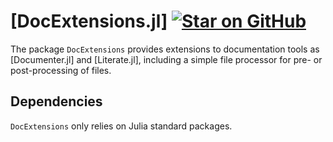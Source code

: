 # [DocExtensions.jl] [![Star on GitHub](https://img.shields.io/github/stars/omlins/DocExtensions.jl.svg)](https://github.com/omlins/DocExtensions.jl/stargazers)
The package `DocExtensions` provides extensions to documentation tools as [Documenter.jl] and [Literate.jl], including a simple file processor for pre- or post-processing of files.

## Dependencies
`DocExtensions` only relies on Julia standard packages.
